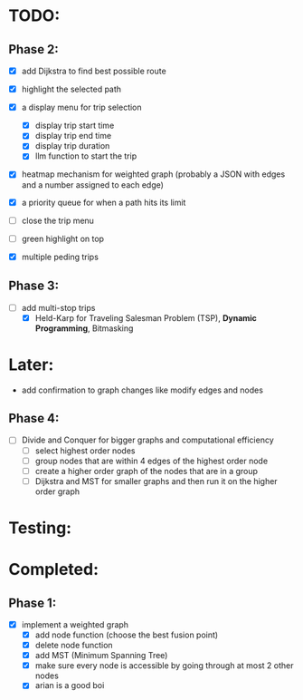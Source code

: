 # TODO:

## Phase 2:

- [x] add Dijkstra to find best possible route
- [x] highlight the selected path
- [x] a display menu for trip selection
  - [x] display trip start time
  - [x] display trip end time
  - [x] display trip duration
  - [x] llm function to start the trip
- [x] heatmap mechanism for weighted graph (probably a JSON with edges and a number assigned to each edge)
- [x] a priority queue for when a path hits its limit

- [ ] close the trip menu
- [ ] green highlight on top
- [x] multiple peding trips

## Phase 3:

- [ ] add multi-stop trips
  - [x] Held-Karp for Traveling Salesman Problem (TSP), **Dynamic Programming**, Bitmasking

# Later:

- add confirmation to graph changes like modify edges and nodes

## Phase 4:

- [ ] Divide and Conquer for bigger graphs and computational efficiency
  - [ ] select highest order nodes
  - [ ] group nodes that are within 4 edges of the highest order node
  - [ ] create a higher order graph of the nodes that are in a group
  - [ ] Dijkstra and MST for smaller graphs and then run it on the higher order graph

# Testing:

# Completed:

## Phase 1:

- [x] implement a weighted graph
  - [x] add node function (choose the best fusion point)
  - [x] delete node function
  - [x] add MST (Minimum Spanning Tree)
  - [x] make sure every node is accessible by going through at most 2 other nodes
  - [x] arian is a good boi
